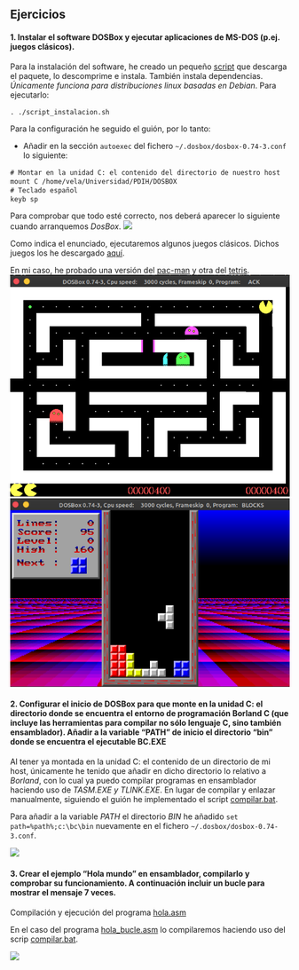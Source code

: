 ## Ejercicios

#### 1. Instalar el software DOSBox y ejecutar aplicaciones de MS-DOS (p.ej. juegos clásicos).
Para la instalación del software, he creado un pequeño [script](https://github.com/sergiovp/PDIH/blob/master/Seminarios/S1/script_instalacion.sh) que descarga el paquete, lo descomprime e instala. También instala dependencias. *Únicamente funciona para distribuciones linux basadas en Debian*. Para ejecutarlo: 
~~~
. ./script_instalacion.sh
~~~

Para la configuración he seguido el guión, por lo tanto:

+ Añadir en la sección `autoexec` del fichero `~/.dosbox/dosbox-0.74-3.conf` lo siguiente:
~~~
# Montar en la unidad C: el contenido del directorio de nuestro host
mount C /home/vela/Universidad/PDIH/DOSBOX
# Teclado español
keyb sp
~~~

Para comprobar que todo esté correcto, nos deberá aparecer lo siguiente cuando arranquemos *DosBox*.
![](https://github.com/sergiovp/PDIH/blob/master/Seminarios/S1/images/configuraci%C3%B3n.png)

Como indica el enunciado, ejecutaremos algunos juegos clásicos. Dichos juegos los he descargado  [aquí](https://www.dosgames.com).

En mi caso, he probado una versión del [pac-man](https://www.dosgames.com/game/ack-man/)  y otra del [tetris](https://www.dosgames.com/game/blocks-from-hell/). 
![](https://github.com/sergiovp/PDIH/blob/master/Seminarios/S1/images/pacman.png) 
![](https://github.com/sergiovp/PDIH/blob/master/Seminarios/S1/images/tetris.png)

#### 2. Configurar el inicio de DOSBox para que monte en la unidad C: el directorio donde se encuentra el entorno de programación Borland C (que incluye las herramientas para compilar no sólo lenguaje C, sino también ensamblador). Añadir a la variable “PATH” de inicio el directorio “bin” donde se encuentra el ejecutable BC.EXE

Al tener ya montada en la unidad C: el contenido de un directorio de mi host, únicamente he tenido que añadir en dicho directorio lo relativo a *Borland*, con lo cual ya puedo compilar programas en ensamblador haciendo uso de *TASM.EXE y TLINK.EXE*.
En lugar de compilar y enlazar manualmente, siguiendo el guión he implementado el script [compilar.bat]().

Para añadir a la variable *PATH* el directorio *BIN* he añadido `set path=%path%;c:\bc\bin` nuevamente en el fichero `~/.dosbox/dosbox-0.74-3.conf`.

![](q.jwfq)

#### 3. Crear el ejemplo “Hola mundo” en ensamblador, compilarlo y comprobar su funcionamiento. A continuación incluir un bucle para mostrar el mensaje 7 veces.

Compilación y ejecución del programa [hola.asm](ksfw) 

En el caso del programa [hola_bucle.asm](kwjfw) lo compilaremos haciendo uso del scrip [compilar.bat]().

![](q.jwfq)